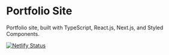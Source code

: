 # Portfolio Site
Portfolio site, built with TypeScript, React.js, Next.js, and Styled Components.

[![Netlify Status](https://api.netlify.com/api/v1/badges/c734cbda-7576-487d-8791-274c8a6904b2/deploy-status)](https://app.netlify.com/sites/mahfoozm/deploys)
